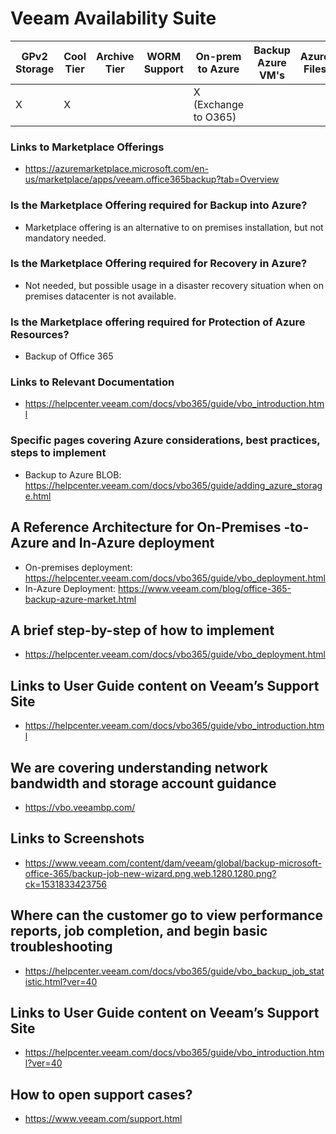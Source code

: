 # Veeam Availability Suite

| GPv2 Storage |  Cool Tier | Archive Tier | WORM Support | On-prem to Azure | Backup Azure VM's | Azure Files | Backup Azure Blob |
|--------------|------------|--------------|--------------|------------------|-------------------|-------------|-------------------|
|X             |X           |              |              |X (Exchange to O365)|                    |                   |             |                   |

### Links to Marketplace Offerings
- https://azuremarketplace.microsoft.com/en-us/marketplace/apps/veeam.office365backup?tab=Overview

### Is the Marketplace Offering required for Backup into Azure?
- Marketplace offering is an alternative to on premises installation, but not mandatory needed.

### Is the Marketplace Offering required for Recovery in Azure?
- Not needed, but possible usage in a disaster recovery situation when on premises datacenter is not available. 

### Is the Marketplace offering required for Protection of Azure Resources?
- Backup of Office 365

### Links to Relevant Documentation
- https://helpcenter.veeam.com/docs/vbo365/guide/vbo_introduction.html

### Specific pages covering Azure considerations, best practices, steps to implement
- Backup to Azure BLOB: https://helpcenter.veeam.com/docs/vbo365/guide/adding_azure_storage.html   

## A Reference Architecture for On-Premises -to-Azure and In-Azure deployment
- On-premises deployment: https://helpcenter.veeam.com/docs/vbo365/guide/vbo_deployment.html
- In-Azure Deployment: https://www.veeam.com/blog/office-365-backup-azure-market.html

## A brief step-by-step of how to implement
- https://helpcenter.veeam.com/docs/vbo365/guide/vbo_deployment.html

## Links to User Guide content on Veeam’s Support Site
- https://helpcenter.veeam.com/docs/vbo365/guide/vbo_introduction.html

## We are covering understanding network bandwidth and storage account guidance
- https://vbo.veeambp.com/

## Links to Screenshots
- https://www.veeam.com/content/dam/veeam/global/backup-microsoft-office-365/backup-job-new-wizard.png.web.1280.1280.png?ck=1531833423756

## Where can the customer go to view performance reports, job completion, and begin basic troubleshooting
- https://helpcenter.veeam.com/docs/vbo365/guide/vbo_backup_job_statistic.html?ver=40

## Links to User Guide content on Veeam’s Support Site
- https://helpcenter.veeam.com/docs/vbo365/guide/vbo_introduction.html?ver=40

## How to open support cases?
- https://www.veeam.com/support.html

